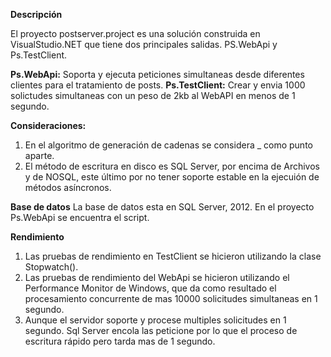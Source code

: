 <b>Descripción</b>

El proyecto postserver.project es una solución construida en VisualStudio.NET que tiene dos principales salidas. PS.WebApi y Ps.TestClient. 

<b>Ps.WebApi:</b> Soporta y ejecuta peticiones simultaneas desde diferentes clientes para el tratamiento de posts.
<b>Ps.TestClient:</b> Crear y envia 1000 solictudes simultaneas con un peso de 2kb al WebAPI en menos de 1 segundo.

<b>Consideraciones:</b>
1. En el algoritmo de generación de cadenas se considera _ como punto aparte.
2. El método de escritura en disco es SQL Server, por encima de Archivos y de NOSQL, este último por no tener soporte estable en la ejecuión de métodos asíncronos.
 
<b>Base de datos</b>
La base de datos esta en SQL Server, 2012. En el proyecto Ps.WebApi se encuentra el script.

<b>Rendimiento</b>
1. Las pruebas de rendimiento en TestClient se hicieron utilizando la clase Stopwatch().
2. Las pruebas de rendimiento del WebApi se hicieron utilizando el Performance Monitor de Windows, que da como resultado el procesamiento concurrente de mas 10000 solicitudes simultaneas en 1 segundo.
3. Aunque el servidor soporte y procese multiples solicitudes en 1 segundo. Sql Server encola las peticione por lo que el proceso de escritura rápido pero tarda mas de 1 segundo.

